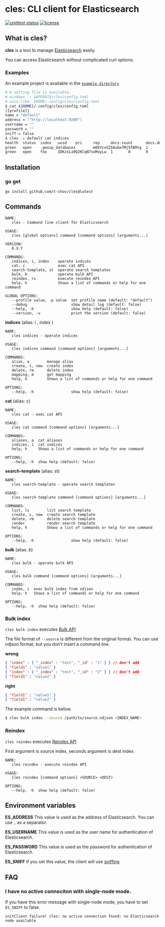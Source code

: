 # cles: CLI client for Elasticsearch

[![unittest status](https://github.com/t-chov/cles/workflows/unittest/badge.svg)](https://github.com/t-chov/cles/workflows/unittest/badge.svg)
[![license](http://img.shields.io/badge/license-MIT-red.svg?style=flat)](https://raw.githubusercontent.com/t-chov/cles/main/LICENSE)

## What is cles?

**cles** is a tool to manage [Elasticsearch](https://www.elastic.co/elasticsearch/) easily.

You can access Elasticsearch without complicated curl options.

### Examples

An example project is available in the [`example directory`](./example/)

```sh
# A setting file is available.
# windows  : $APPDATA\cles\config.toml
# unix-like: $HOME/.config/cles/config.toml
$ cat ${HOME}/.config/cles/config.toml
[[profile]]
name = "default"
address = ["http://localhost:9200"]
username = ""
password = ""
sniff = false
$ cles -p default cat indices
health  status  index   uuid    pri     rep     docs.count      docs.deleted    store.size      pri.store.size
green   open    .geoip_databases        m0EVcoSZSAuGe7Mj5fB9tg  1       0       40      0       37.7mb  37.7mb
green   open    foo     IDKzsLa9Q2KCqN7soMoyLw  1       0       0       0       226b    226b
```

## Installation

### go get

```
go install github.com/t-chov/cles@latest
```

## Commands

```
NAME:
   cles - Command line client for Elasticsearch

USAGE:
   cles [global options] command [command options] [arguments...]

VERSION:
   0.X.Y

COMMANDS:
   indices, i, index    operate indices
   cat, c               exec cat API
   search-template, st  operate search templates
   bulk, b              operate bulk API
   reindex, ri          execute reindex API
   help, h              Shows a list of commands or help for one command

GLOBAL OPTIONS:
   --profile value, -p value  set profile name (default: "default")
   --debug                    show detail log (default: false)
   --help, -h                 show help (default: false)
   --version, -v              print the version (default: false)

```


**indices** (alias: _i_ , _index_ )

```
NAME:
   cles indices - operate indices

USAGE:
   cles indices command [command options] [arguments...]

COMMANDS:
   alias, a        manage alias
   create, c, new  create index
   delete, rm      delete index
   mapping, m      get mapping
   help, h         Shows a list of commands or help for one command

OPTIONS:
   --help, -h                 show help (default: false)
```

**cat** (alias: _c_)

```
NAME:
   cles cat - exec cat API

USAGE:
   cles cat command [command options] [arguments...]

COMMANDS:
   aliases, a  cat aliases
   indices, i  cat indices
   help, h     Shows a list of commands or help for one command

OPTIONS:
   --help, -h  show help (default: false)
```

**search-template** (alias: _st_)

```
NAME:
   cles search-template - operate search templates

USAGE:
   cles search-template command [command options] [arguments...]

COMMANDS:
   list, ls        list search template
   create, c, new  create search template
   delete, rm      delete search template
   render          render search template
   help, h         Shows a list of commands or help for one command

OPTIONS:
   --help, -h                 show help (default: false)
```

**bulk** (alias: _b_)

```
NAME:
   cles bulk - operate bulk API

USAGE:
   cles bulk command [command options] [arguments...]

COMMANDS:
   index, i  exec bulk index from ndjson
   help, h   Shows a list of commands or help for one command

OPTIONS:
   --help, -h  show help (default: false)
```

### Bulk index

`cles bulk index` executes [Bulk API](https://www.elastic.co/guide/en/elasticsearch/reference/current/docs-bulk.html)

The file format of `--source` is different from the original format.
You can use ndjson format, but you don't insert a command line.

**wrong**

```json
{ "index" : { "_index" : "test", "_id" : "1" } } // don't add 
{ "field1" : "value1" }
{ "index" : { "_index" : "test", "_id" : "2" } } // don't add
{ "field1" : "value2" }
```

**right**

```json
{ "field1" : "value1" }
{ "field1" : "value2" }
```

The example command is below.

```sh
$ cles bulk index --source /path/to/source.ndjson <INDEX_NAME>
```

### Reindex

`cles reindex` executes [Reindex API](https://www.elastic.co/guide/en/elasticsearch/reference/current/docs-reindex.html)

First argument is source index, seconds argument is dest index.

```
NAME:
   cles reindex - execute reindex API

USAGE:
   cles reindex [command options] <SOURCE> <DEST>

OPTIONS:
   --help, -h  show help (default: false)
```


## Environment variables

**ES_ADDRESS**
This value is used as the address of Elasticsearch. You can use `,` as a separator.

**ES_USERNAME**
This value is used as the user name for authentication of Elasticsearch.

**ES_PASSWORD**
This value is used as the password for authentication of Elasticsearch.

**ES_SNIFF**
If you set this value, the client will use [sniffing](https://www.elastic.co/jp/blog/elasticsearch-sniffing-best-practices-what-when-why-how).

## FAQ

### I have no active conneciton with single-node mode.

If you have this error message with single-node mode, you have to set `ES_SNIFF` to false.

```
initClient failure! cles: no active connection found: no Elasticsearch node available
```